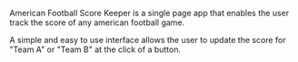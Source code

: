 American Football Score Keeper is a single page app that enables the user track the score of any american football game.

A simple and easy to use interface allows the user to update the score for "Team A" or "Team B" at the click of a button.

